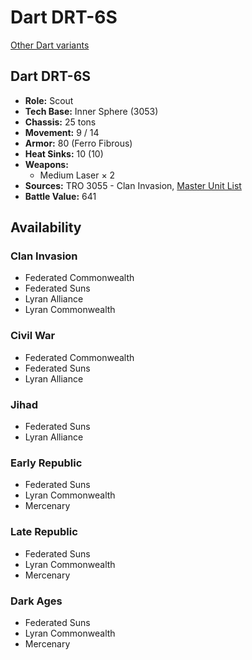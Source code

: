 # Dart DRT-6S

[Other Dart variants](../dart.md)

## Dart DRT-6S
- **Role:** Scout
- **Tech Base:** Inner Sphere (3053)
- **Chassis:** 25 tons
- **Movement:** 9 / 14
- **Armor:** 80 (Ferro Fibrous)
- **Heat Sinks:** 10 (10)
- **Weapons:**
  - Medium Laser × 2
- **Sources:** TRO 3055 - Clan Invasion, [Master Unit List](http://masterunitlist.info/Unit/Details/830/dart-drt-6s)
- **Battle Value:** 641

## Availability

### Clan Invasion
- Federated Commonwealth
- Federated Suns
- Lyran Alliance
- Lyran Commonwealth

### Civil War
- Federated Commonwealth
- Federated Suns
- Lyran Alliance

### Jihad
- Federated Suns
- Lyran Alliance

### Early Republic
- Federated Suns
- Lyran Commonwealth
- Mercenary

### Late Republic
- Federated Suns
- Lyran Commonwealth
- Mercenary

### Dark Ages
- Federated Suns
- Lyran Commonwealth
- Mercenary

